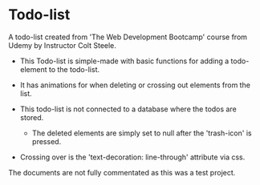 # Todo-list
A todo-list created from 'The Web Development Bootcamp' course from Udemy by Instructor Colt Steele. 

- This Todo-list is simple-made with basic functions for adding a todo-element to the todo-list. 
- It has animations for when deleting or crossing out elements from the list. 

- This todo-list is not connected to a database where the todos are stored. 
  - The deleted elements are simply set to null after the 'trash-icon' is pressed. 
- Crossing over is the 'text-decoration: line-through' attribute via css. 


The documents are not fully commentated as this was a test project. 



